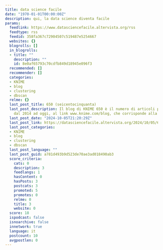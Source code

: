 ```yaml
---
title: data science facile
date: "1970-01-01T00:00:00Z"
description: qui, la data science diventa facile
params:
  feedlink: https://www.datasciencefacile.altervista.org/rss
  feedtype: rss
  feedid: 358fa367c72904507c519487e5254667
  websites: {}
  blogrolls: []
  in_blogrolls:
  - title: ""
    description: ""
    id: 8e0af65793c70cdfb849d18945e096f3
  recommended: []
  recommender: []
  categories:
  - KNIME
  - blog
  - clustering
  - dbscan
  relme: {}
  last_post_title: 650 (seicentocinquanta)
  last_post_description: Il blog di KNIME 650 è il numero di articoli pubblicati,
    dal 2014 ad oggi, al link www.knime.com/blog, che corrisponde alla pagina del
  last_post_date: "2024-10-05T21:20:29Z"
  last_post_link: https://datasciencefacile.altervista.org/2024/10/05/650-seicentocinquanta/
  last_post_categories:
  - KNIME
  - blog
  - clustering
  - dbscan
  last_post_language: ""
  last_post_guid: a781d493b9d523de70ae3ad018490ab3
  score_criteria:
    cats: 0
    description: 3
    feedlangs: 1
    hasContent: 0
    hasPosts: 3
    postcats: 3
    promoted: 5
    promotes: 0
    relme: 0
    title: 3
    website: 0
  score: 18
  ispodcast: false
  isnoarchive: false
  innetwork: true
  language: it
  postcount: 10
  avgpostlen: 0
---
```

